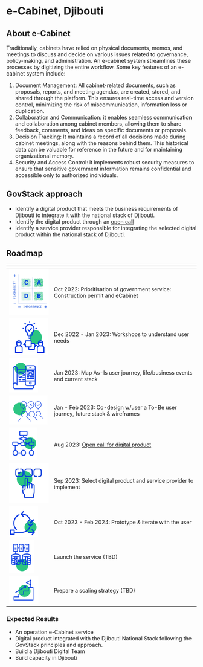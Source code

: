 # e-Cabinet, Djibouti

## About e-Cabinet

Traditionally, cabinets have relied on physical documents, memos, and meetings to discuss and decide on various issues related to governance, policy-making, and administration. An e-cabinet system streamlines these processes by digitizing the entire workflow. Some key features of an e-cabinet system include:

1. Document Management: All cabinet-related documents, such as proposals, reports, and meeting agendas, are created, stored, and shared through the platform. This ensures real-time access and version control, minimizing the risk of miscommunication, information loss or duplication.
2. Collaboration and Communication: it enables seamless communication and collaboration among cabinet members, allowing them to share feedback, comments, and ideas on specific documents or proposals.
3. Decision Tracking: It maintains a record of all decisions made during cabinet meetings, along with the reasons behind them. This historical data can be valuable for reference in the future and for maintaining organizational memory.
4. Security and Access Control: it implements robust security measures to ensure that sensitive government information remains confidential and accessible only to authorized individuals.

## GovStack approach

* Identify a digital product that meets the business requirements of Djibouti to integrate it with the national stack of Djibouti.
* Identify the digital product through an [open call](https://www.leverist.de/en/app/opportunities/call-for-digital-products-to-manage-ecabinet-meetings-document-correspondence-and-policy-drafting-for-the-government-of-djibouti?force\_preview=1)&#x20;
* Identify a service provider responsible for integrating the selected digital product within the national stack of Djibouti.

## Roadmap

<table><thead><tr><th width="105"></th><th></th></tr></thead><tbody><tr><td><img src="../../../.gitbook/assets/Screenshot_2023-03-28_170152-removebg-preview.png" alt=""></td><td>Oct 2022: Prioritisation of government service: Construction permit and eCabinet</td></tr><tr><td><img src="../../../.gitbook/assets/image (7) (1).png" alt=""></td><td>Dec 2022 - Jan 2023: Workshops to understand user needs</td></tr><tr><td><img src="../../../.gitbook/assets/image (11) (1).png" alt=""></td><td>Jan 2023: Map As-Is user journey, life/business events and current stack</td></tr><tr><td><img src="../../../.gitbook/assets/image (16) (1).png" alt=""></td><td> Jan - Feb 2023: Co-design w/user a To-Be user journey, future stack &#x26; wireframes</td></tr><tr><td><img src="../../../.gitbook/assets/image (8).png" alt=""></td><td>Aug 2023: <a href="https://www.leverist.de/en/app/opportunities/call-for-digital-products-to-manage-ecabinet-meetings-document-correspondence-and-policy-drafting-for-the-government-of-djibouti?force_preview=1">Open call for digital product</a></td></tr><tr><td><img src="../../../.gitbook/assets/Untitled design.jpg" alt=""></td><td>Sep 2023: Select digital product and service provider to implement</td></tr><tr><td><img src="../../../.gitbook/assets/image (9) (1).png" alt=""></td><td> Oct 2023 - Feb 2024: Prototype &#x26; iterate with the user</td></tr><tr><td><img src="../../../.gitbook/assets/image (14) (1).png" alt=""></td><td>Launch the service  (TBD)</td></tr><tr><td><img src="../../../.gitbook/assets/image (13) (1).png" alt=""></td><td>Prepare a scaling strategy (TBD)</td></tr></tbody></table>

### Expected Results

* An operation e-Cabinet service
* Digital product integrated with the Djibouti National Stack following the GovStack principles and approach.
* Build a Djibouti Digital Team
* Build capacity in Djibouti
